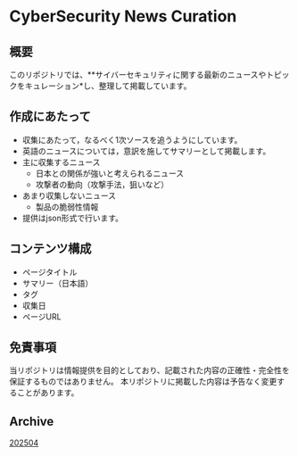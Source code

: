 # CyberSecurity News Curation

## 概要

このリポジトリでは、**サイバーセキュリティに関する最新のニュースやトピックをキュレーション*し、整理して掲載しています。

## 作成にあたって

- 収集にあたって，なるべく1次ソースを追うようにしています。
- 英語のニュースについては，意訳を施してサマリーとして掲載します。
- 主に収集するニュース
  + 日本との関係が強いと考えられるニュース
  + 攻撃者の動向（攻撃手法，狙いなど）
- あまり収集しないニュース
  + 製品の脆弱性情報
- 提供はjson形式で行います。

## コンテンツ構成

- ページタイトル
- サマリー（日本語）
- タグ
- 収集日
- ページURL

## 免責事項

当リポジトリは情報提供を目的としており、記載された内容の正確性・完全性を保証するものではありません。
本リポジトリに掲載した内容は予告なく変更することがあります。


## Archive
[202504](https://github.com/IPA-CyberLab/Curation/blob/master/202504.json)
